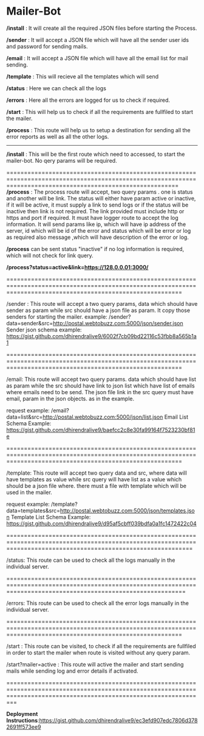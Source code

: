 # Mailer-Bot

**/install** : It will create all the required JSON files before starting the Process. 

**/sender** : It will accept a JSON file which will have all the sender user ids and password for sending mails. 

**/email** : It will accept a JSON file which will have all the email list for mail sending. 

**/template** : This will recieve all the templates which will send 

**/status** : Here we can check all the logs 

**/errors** : Here all the errors are logged for us to check if required. 

**/start** : This will help us to check if all the requirements are fullfiled to start the mailer. 

**/process** : This route will help us to setup a destination for sending all the error reports as well as all the other logs. 

--------------------------------------------------------------------------------------------------------------------------------------------------------------
**/install** : This will be the first route which need to accessed, to start the mailer-bot.  No qery params will be required. 

=============================================================================================================================================================
**/process** : The process route will accept, two query params . one is status and another will be link. 
The status will either have param active or inactive, if it will be active, it must supply a link to send logs or if the status 
will be inactive then link is not required. The link provided must include http or https and port if required. It must have logger route to accept 
the log information. It will send params like ip, which will have ip address of the server, id which will be id of the error and status which will be error or log as required also message ,which will have description of the error or log. 

**/process** can be sent status "inactive" if no log information is required, which will not check for link query.

**/process?status=active&link=https://128.0.0.01:3000/** 

==============================================================================================================================================================

/sender : This route will accept a two query params, data which should have sender as param while src should have a json file as param. It copy those senders for 
starting the mailer. 
  example:  /sender?data=sender&src=http://postal.webtobuzz.com:5000/json/sender.json  
  Sender json schema example: https://gist.github.com/dhirendralive9/6002f7cb09bd22116c53fbb8a565b1a1

==============================================================================================================================================================

/email: This route will accept two query params. data which should have list as param while the src should have link to json list which have list of emails where emails need to be send. The json file link in the src query must have email, param in the json objects. as in the example. 

request example: /email?data=list&src=http://postal.webtobuzz.com:5000/json/list.json
Email List Schema Example: https://gist.github.com/dhirendralive9/baefcc2c8e30fa99164f7523230bf81e

==============================================================================================================================================================

/template: This route will accept two query data and src, where data will have templates as value while src query will have list as a value which should be a json file where. there must a file with template which will be used in the mailer. 

request example: /template?data=templates&src=http://postal.webtobuzz.com:5000/json/templates.json
Template List Schema Example: https://gist.github.com/dhirendralive9/d95af5cbff039bdfa0a1fc1472422c04

=================================================================================================================================================================

/status: This route can be used to check all the logs manually in the individual server. 

===============================================================================================================================================================

/errors: This route can be used to check all the error logs manually in the individual server. 

==============================================================================================================================================================

/start : This route can be visited, to check if all the requirements are fullfiled in order to start the mailer when route is visited without any query param.

/start?mailer=active : This route will active the mailer and start sending mails while sending log and error details if activated. 

===================================================================================================================================================================== 


**Deployment Instructions**:https://gist.github.com/dhirendralive9/ec3efd907edc7806d3782691ff573ee9
